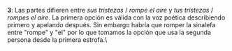 **3**: Las partes difieren entre *sus tristezas* / *rompe el
aire* y *tus tristezas* / *rompes el aire*. La primera opción es válida
con la voz poética describiendo primero y apelando después. Sin embargo
habría que romper la sinalefa entre "rompe" y "el" por lo que tomamos la
opción que usa la segunda persona desde la primera estrofa.\
